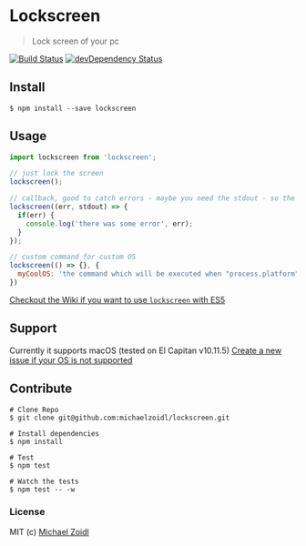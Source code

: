 # Lockscreen
> Lock screen of your pc

[![Build Status](https://travis-ci.org/michaelzoidl/lockscreen.svg?branch=master)](https://travis-ci.org/michaelzoidl/lockscreen)
[![devDependency Status](https://david-dm.org/michaelzoidl/lockscreen/dev-status.svg)](https://david-dm.org/michaelzoidl/lockscreen#info=devDependencies)

## Install
```
$ npm install --save lockscreen
```

## Usage
```javascript
import lockscreen from 'lockscreen';

// just lock the screen
lockscreen();

// callback, good to catch errors - maybe you need the stdout - so the callback also passes this
lockscreen((err, stdout) => {
  if(err) {
    console.log('there was some error', err);
  }
});

// custom command for custom OS
lockscreen(() => {}, {
  myCoolOS: 'the command which will be executed when "process.platform" is "myCoolOS"'
})
```
[Checkout the Wiki if you want to use `lockscreen` with ES5](https://github.com/michaelzoidl/lockscreen/wiki)

## Support
Currently it supports macOS (tested on El Capitan v10.11.5)
[Create a new issue if your OS is not supported](https://github.com/michaelzoidl/lockscreen/issues)

## Contribute
```
# Clone Repo
$ git clone git@github.com:michaelzoidl/lockscreen.git

# Install dependencies
$ npm install

# Test
$ npm test

# Watch the tests
$ npm test -- -w
```

### License
MIT (c) [Michael Zoidl](https://github.com/michaelzoidl)
